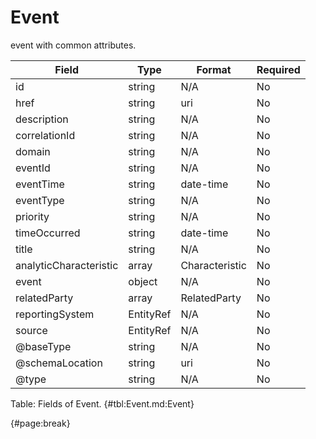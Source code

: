 <!--
    ATTENTION: This file was generated via gradle!
               Do NOT manually edit this file! Any such changes will be overwritten!
-->

# Event

event with common attributes.

| Field | Type | Format | Required |
| ------- | ------- | ------- | --- |
| id | string | N/A | No |
| href | string | uri | No |
| description | string | N/A | No |
| correlationId | string | N/A | No |
| domain | string | N/A | No |
| eventId | string | N/A | No |
| eventTime | string | date-time | No |
| eventType | string | N/A | No |
| priority | string | N/A | No |
| timeOccurred | string | date-time | No |
| title | string | N/A | No |
| analyticCharacteristic | array | Characteristic | No |
| event | object | N/A | No |
| relatedParty | array | RelatedParty | No |
| reportingSystem | EntityRef | N/A | No |
| source | EntityRef | N/A | No |
| @baseType | string | N/A | No |
| @schemaLocation | string | uri | No |
| @type | string | N/A | No |

Table: Fields of Event. {#tbl:Event.md:Event}

{#page:break}

